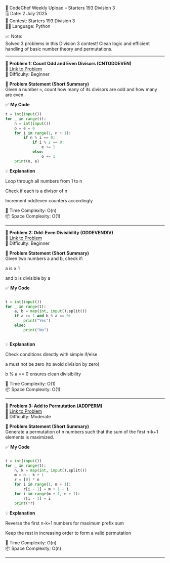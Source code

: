 🚀 CodeChef Weekly Upload – Starters 193 Division 3  
🗓️ Date: 2 July 2025  
📁 Contest: Starters 193 Division 3   
👨‍💻 Language: Python  

📈 Note:  
Solved 3 problems in this Division 3 contest! Clean logic and efficient handling of basic number theory and permutations.

---

🧩 **Problem 1: Count Odd and Even Divisors (CNTODDEVEN)**  
🔗 [Link to Problem](https://www.codechef.com/problems/CNTODDEVEN)  
🚩 Difficulty: Beginner  

📝 **Problem Statement (Short Summary)**  
Given a number `n`, count how many of its divisors are odd and how many are even.

✅ **My Code**
```python
t = int(input())
for _ in range(t):
    n = int(input())
    o = e = 0
    for i in range(1, n + 1):
        if n % i == 0:
            if i % 2 == 0:
                e += 1
            else:
                o += 1
    print(o, e)
```
💡 **Explanation**  

Loop through all numbers from 1 to n

Check if each is a divisor of n

Increment odd/even counters accordingly

🧠 Time Complexity: O(n)   
📦 Space Complexity: O(1)

---

🧩 **Problem 2: Odd-Even Divisibility (ODDEVENDIV)**  
🔗 [Link to Problem](https://www.codechef.com/problems/ODDEVENDIV)    
🚩 Difficulty: Beginner  

📝 **Problem Statement (Short Summary)**  
Given two numbers a and b, check if:

a is ≥ 1

and b is divisible by a

✅ **My Code**  
```python

t = int(input())
for _ in range(t):
    a, b = map(int, input().split())
    if a >= 1 and b % a == 0:
        print("Yes")
    else:
        print("No")



```
💡 **Explanation**  

Check conditions directly with simple if/else

a must not be zero (to avoid division by zero)

b % a == 0 ensures clean divisibility

🧠 Time Complexity: O(1)  
📦 Space Complexity: O(1)

---


🧩 **Problem 3: Add to Permutation (ADDPERM)**  
🔗 [Link to Problem](https://www.codechef.com/problems/ADDPERM)    
🚩 Difficulty: Moderate  

📝 **Problem Statement (Short Summary)**  
Generate a permutation of n numbers such that the sum of the first n-k+1 elements is maximized.

✅ **My Code**  
```python

t = int(input())
for _ in range(t):
    n, k = map(int, input().split())
    m = n - k + 1
    r = [0] * n
    for i in range(1, m + 1):
        r[i - 1] = m + 1 - i
    for i in range(m + 1, n + 1):
        r[i - 1] = i
    print(*r)


```
💡 **Explanation**  

Reverse the first n-k+1 numbers for maximum prefix sum

Keep the rest in increasing order to form a valid permutation

🧠 Time Complexity: O(n)  
📦 Space Complexity: O(n)

---

